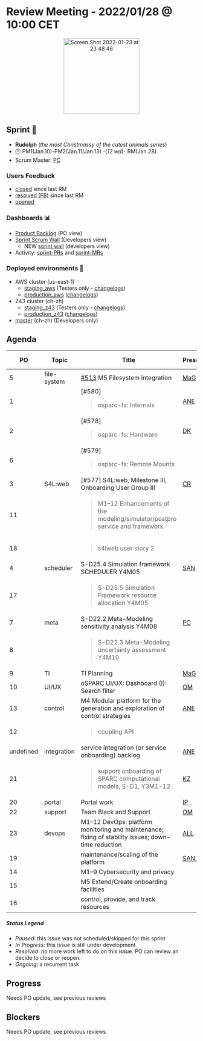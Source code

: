 # Review Meeting - 2022/01/28 @ 10:00 CET

<p align="center">
<img width="200" alt="Screen Shot 2022-01-23 at 23 48 46" src="https://user-images.githubusercontent.com/32402063/150701154-35a9ddbe-b8b1-42e7-bc4f-f0dd4125807f.png">
</p>

## Sprint 🏃

- **Rudolph** (_the most Christmassy of the cutest animals series_)
- 🕐 PM1(Jan.10)-PM2(Jan.11/Jan.13) -(_12 wd_)- RM(Jan.28)
- Scrum Master: [PC]

### Users Feedback

- [closed](https://github.com/ITISFoundation/osparc-issues/issues?q=is%3Aissue+sort%3Areactions+state%3Aclosed+updated%3A%3E%3D2021-11-05+) since last RM
- [resolved (FB)](https://z43.manuscript.com/f/filters/?ixProject=45&ixStatus=0&maxrecords=50&resolvedInLast=3&sColumns=Category-Favorite-Case-TitleComment-Area-Priority-Status-DateResolved-DateOpened-OpenedBy&sSorts=LastUpdated.descending-Priority&sView=grid-flat) since last RM
- [opened](https://github.com/ITISFoundation/osparc-issues/issues?q=is%3Aissue+is%3Aopen+sort%3Areactions)

### Dashboards 📊

- [Product Backlog](https://github.com/orgs/ITISFoundation/projects/3) (PO view)
- [Sprint Scrum Wall](https://app.zenhub.com/workspaces/osparc---scrum-wall-5c9260f3d76ef51f6b0fe78d/board?repos=118596920,174557929,151701223,135289610,118910047,181836792,167586968) (Developers view)
  - NEW [sprint wall](https://github.com/orgs/ITISFoundation/projects/9) (developers view)
- Activity: [sprint-PRs] and [sprint-MRs]

### Deployed environments 🚀

- AWS cluster (us-east-1)
  - [staging_aws](https://staging.osparc.io) (Testers only - [changelogs])
  - [production_aws](https://osparc.io) ([changelogs])
- Z43 cluster (ch-zh)
  - [staging_z43](http://osparc-staging.speag.com) (Testers only - [changelogs])
  - [production_z43](http://osparc.speag.com) ([changelogs])
- [master](https://osparc-master.speag.com) (ch-zh) (Developers only)

## Agenda

| PO        | Topic       | Title                                                                                               | Presenter  | Status    | Duration | Start-Time |
|-----------|-------------|-----------------------------------------------------------------------------------------------------|------------|-----------|----------|------------|
| 5         | file-system | [#513] M5 Filesystem integration                                                                    | [MaG]      |           |          |            |
| 1         |             | [#580] <blockquote>osparc-fs: Internals</blockquote>                                                | [ANE]      | Ongoing   | 3'       |            |
| 2         |             | [#578] <blockquote>osparc-fs: Hardware</blockquote>                                                 | [DK]       | Resolved  | 3'       |            |
| 6         |             | [#579] <blockquote>osparc-fs: Remote Mounts</blockquote>                                            |            |           |          |            |
| 3         | S4L:web     | [#577] S4L:web, Milestone III, Onboarding User Group III                                            | [CR]       | Ongoing   | 15'      |            |
| 11        |             | <blockquote>M1–12 Enhancements of the modeling/simulator/postpro service and framework</blockquote> |            | Ongoing   |          |            |
| 18        |             | <blockquote>s4lweb user story 2</blockquote>                                                        |            | Ongoing   |          |            |
| 4         | scheduler   | S-D25.4 Simulation framework SCHEDULER Y4M05                                                        | [SAN]      | Ongoing   | 10'      |            |
| 17        |             | <blockquote>S-D25.5 Simulation Framework resource allocation Y4M05 </blockquote>                    |            | Ongoing   |          |            |
| 7         | meta        | S-D22.2 Meta-Modeling sensitivity analysis Y4M08                                                    | [PC]       | Ongoing   | 5'       |            |
| 8         |             | <blockquote>S-D22.3 Meta-Modeling uncertainty assessment Y4M10</blockquote>                         |            | Ongoing   |          |            |
| 9         | TI          | TI Planning                                                                                         | [MaG]      | undefined |          |            |
| 10        | UI/UX       | oSPARC UI/UX: Dashboard (I): Search filter                                                          | [OM]       | Ongoing   | 5'       |            |
| 13        | control     | M4 Modular platform for the generation and exploration of control strategies                        | [ANE]      | Ongoing   | 1'       |            |
| 12        |             | <blockquote>coupling API</blockquote>                                                               |            | Ongoing   |          |            |
| undefined | integration | service integration (or service onboarding) backlog                                                 | [ANE]      | Ongoing   | 8'       |            |
| 21        |             | <blockquote>support onboarding of SPARC computational models, S-D1, Y3M1-12</blockquote>            | [KZ]       | Ongoing   | 2'       |            |
| 20        | portal      | Portal work                                                                                         | [IP]       | Ongoing   | 1'       |            |
| 22        | support     | Team Black and Support                                                                              | [OM]       | Ongoing   | 5'       |            |
| 23        | devops      | M1–12 DevOps: platform monitoring and maintenance; fixing of stability issues; down-time reduction  | [ALL]      | Ongoing   | 4'       |            |
| 19        |             | maintenance/scaling of the platform                                                                 | [SAN],[PC] | Ongoing   | 5'       |            |
| 14        |             | M1–9 Cybersecurity and privacy                                                                      |            | undefined |          |            |
| 15        |             | M5 Extend/Create onboarding facilities                                                              |            | undefined |          |            |
| 16        |             | control, provide, and track resources                                                               |            | undefined |          |            |

##### Status Legend

- _Paused_: this issue was not scheduled/skipped for this sprint
- _In Progress_: this issue is still under development
- _Resolved_: no more work left to do on this issue. PO can review an decide to close or reopen.
- _Ongoing_: a recurrent task

[online]: http://status.osparc.io/
[operational]: https://git.speag.com/oSparc/e2e-testing/-/pipelines
[performant]: https://git.speag.com/oSparc/e2e-portal-testing/-/pipelines

## Progress

Needs PO update, see previous reviews

## Blockers

Needs PO update, see previous reviews

<!--References PLEASE KEEP ALPHABETICAL ORDER!!! -->

[all]: https://github.com/Surfict
[ane]: https://github.com/GitHK
[bl]: https://github.com/dyollb
[dk]: https://github.com/mrnicegyu11
[cr]: https://github.com/colinRawlings
[ip]: https://github.com/ignapas
[kz]: https://github.com/KZzizzle
[mag]: https://github.com/mguidon
[om]: https://github.com/odeimaiz
[pc]: https://github.com/pcrespov
[san]: https://github.com/sanderegg
[syr]: https://zmt.swiss/about/about-zmt/all-staff/reboux-sylvain/
[tn]: https://itis.swiss/who-we-are/staff-members/all-staff/newton-taylor/
[j-d4]: https://github.com/ITISFoundation/osparc-issues/issues/62
[j-d7.a]: https://github.com/ITISFoundation/osparc-issues/issues/21
[j-d35]: https://github.com/ITISFoundation/osparc-issues/issues/31
[j-d33]: https://github.com/ITISFoundation/osparc-issues/issues/33
[j-d20]: https://github.com/ITISFoundation/osparc-issues/issues/48
[j-d21]: https://github.com/ITISFoundation/osparc-simcore/issues/1065
[j-d28.a]: https://github.com/ITISFoundation/osparc-simcore/issues/1066
[j-d29]: https://github.com/ITISFoundation/osparc-issues/issues/37
[s-d2]: https://github.com/ITISFoundation/osparc-simcore/issues/1069
[s-d18]: https://github.com/ITISFoundation/osparc-issues/issues/9
[s-d7]: https://github.com/ITISFoundation/osparc-issues/issues/21
[s-d10]: https://github.com/ITISFoundation/osparc-issues/issues/18
[s-d22]: https://github.com/ITISFoundation/osparc-issues/issues/5
[s-d12]: https://github.com/ITISFoundation/osparc-issues/issues/16
[s-d15]: https://github.com/ITISFoundation/osparc-issues/issues/12
[s-d12]: https://github.com/ITISFoundation/osparc-issues/issues/16
[s-d6]: https://github.com/ITISFoundation/osparc-issues/issues/22
[s-d5]: https://github.com/ITISFoundation/osparc-issues/issues/23
[s-d21]: https://github.com/ITISFoundation/osparc-issues/issues/6
[s-d4]: https://github.com/ITISFoundation/osparc-issues/issues/24
[s-d1]: https://github.com/ITISFoundation/osparc-issues/issues/26
[s-d26]: https://github.com/ITISFoundation/osparc-issues/issues/332
[s-d27.2]: https://github.com/ITISFoundation/osparc-issues/issues/357
[n-d1]: https://github.com/ITISFoundation/osparc-issues/issues/68
[n-d2]: https://github.com/ITISFoundation/osparc-issues/issues/91
[tb-backlog]: https://github.com/ITISFoundation/osparc-issues/projects/4
[z43-backlog]: https://z43.fogbugz.com/f/filters/1112/osparc-cases
[sprint-prs]: https://github.com/pulls?page=1&q=is%3Apr+archived%3Afalse+user%3AITISFoundation+closed%3A%3E2021-11-15
[sprint-mrs]: https://git.speag.com/groups/oSparc/-/merge_requests?scope=all&utf8=%E2%9C%93&state=all
[changelogs]: https://github.com/ITISFoundation/osparc-simcore/releases
[#26]: https://github.com/ITISFoundation/osparc-issues/issues/26
[#91]: https://github.com/ITISFoundation/osparc-issues/issues/91
[#232]: https://github.com/ITISFoundation/osparc-issues/issues/232
[#328]: https://github.com/ITISFoundation/osparc-issues/issues/328
[#349]: https://github.com/ITISFoundation/osparc-issues/issues/349
[#350]: https://github.com/ITISFoundation/osparc-issues/issues/350
[#353]: https://github.com/ITISFoundation/osparc-issues/issues/353
[#354]: https://github.com/ITISFoundation/osparc-issues/issues/354
[#407]: https://github.com/ITISFoundation/osparc-issues/issues/407
[#428]: https://github.com/ITISFoundation/osparc-issues/issues/428
[#513]: https://github.com/ITISFoundation/osparc-issues/issues/513
[#519]: https://github.com/ITISFoundation/osparc-issues/issues/519
[#545]: https://github.com/ITISFoundation/osparc-issues/issues/545
[#546]: https://github.com/ITISFoundation/osparc-issues/issues/546
[#554]: https://github.com/ITISFoundation/osparc-issues/issues/554
[#555]: https://github.com/ITISFoundation/osparc-issues/issues/555
[#556]: https://github.com/ITISFoundation/osparc-issues/issues/556
[#557]: https://github.com/ITISFoundation/osparc-issues/issues/557
[#2589]: https://github.com/ITISFoundation/osparc-issues/issues/2589
